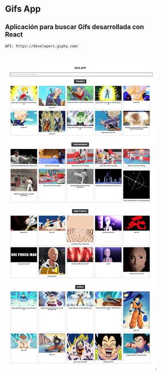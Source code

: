 # Gifs App

## Aplicación para buscar Gifs desarrollada con React 

~~~
API: https://developers.giphy.com/
~~~

&nbsp; 

![](./src/img/gifs-app.png)'